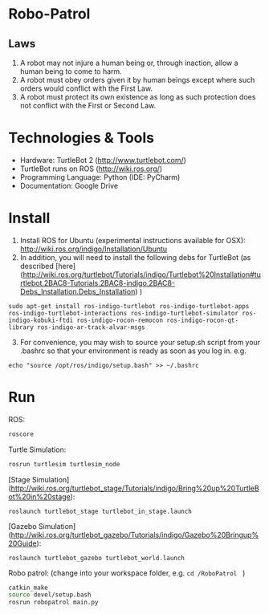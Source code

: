 # Robo-Patrol

## Laws

1. A robot may not injure a human being or, through inaction, allow a human being to come to harm.
2. A robot must obey orders given it by human beings except where such orders would conflict with the First Law.
3. A robot must protect its own existence as long as such protection does not conflict with the First or Second Law.


# Technologies & Tools

* Hardware: TurtleBot 2 (http://www.turtlebot.com/)
* TurtleBot runs on ROS (http://wiki.ros.org/)
* Programming Language: Python (IDE: PyCharm)
* Documentation: Google Drive


# Install
1. Install ROS for Ubuntu (experimental instructions available for OSX): http://wiki.ros.org/indigo/Installation/Ubuntu
2. In addition, you will need to install the following debs for TurtleBot (as described [here] (http://wiki.ros.org/turtlebot/Tutorials/indigo/Turtlebot%20Installation#turtlebot.2BAC8-Tutorials.2BAC8-indigo.2BAC8-Debs_Installation.Debs_Installation) )

 ```
 sudo apt-get install ros-indigo-turtlebot ros-indigo-turtlebot-apps ros-indigo-turtlebot-interactions ros-indigo-turtlebot-simulator ros-indigo-kobuki-ftdi ros-indigo-rocon-remocon ros-indigo-rocon-qt-library ros-indigo-ar-track-alvar-msgs
 ```
3. For convenience, you may wish to source your setup.sh script from your .bashrc so that your environment is ready as soon as you log in. e.g.

 ```
 echo "source /opt/ros/indigo/setup.bash" >> ~/.bashrc
 ```

# Run

ROS:

```bash
roscore
```

Turtle Simulation:

```bash
rosrun turtlesim turtlesim_node
```

[Stage Simulation] (http://wiki.ros.org/turtlebot_stage/Tutorials/indigo/Bring%20up%20TurtleBot%20in%20stage):

```roslaunch turtlebot_stage turtlebot_in_stage.launch```

[Gazebo Simulation] (http://wiki.ros.org/turtlebot_gazebo/Tutorials/indigo/Gazebo%20Bringup%20Guide):

```roslaunch turtlebot_gazebo turtlebot_world.launch  ```

Robo patrol:
(change into your workspace folder, e.g. ```cd /RoboPatrol ``` )

```bash
catkin_make
source devel/setup.bash
rosrun robopatrol main.py
```


